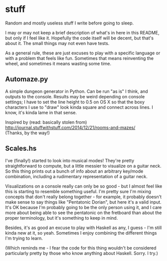 # stuff
Random and mostly useless stuff I write before going to sleep.

I may or may not keep a brief description of what's in here in this README, but only if I feel like it.
Hopefully the code itself will be decent, but that's about it. The small things may not even have tests.

As a general rule, these are just excuses to play with a specific language or with a problem that feels like fun. Sometimes that means reinventing the wheel, and sometimes it means wasting some time.

## Automaze.py
A simple dungeon generator in Python. Can be run "as is" I think, and outputs to the console.
Results may be weird depending on console settings; I have to set the line height to 0.5 on OS X so that
the boxy characters I use to "draw" look kinda square and connect across lines. I know, it's kinda lame in that sense.

Inspired by (read: basically stolen from) http://journal.stuffwithstuff.com/2014/12/21/rooms-and-mazes/  
(Thanks, by the way!)

## Scales.hs
I've (finally!) started to look into musical modes! They're pretty straightforward to compute, but a little messier to visualize on a guitar neck. So this thing prints out a bunch of info about an arbitrary key/mode combination, including a rudimentary representation of a guitar neck.

Visualizations on a console really can only be so good - but I almost feel like this is starting to resemble something useful. I'm pretty sure I'm mixing concepts that don't really belong together - for example, it probably doesn't make sense to say things like "Pentatonic Dorian", but here it's a valid input. It's OK because I'm probably going to be the only person using it, and I care more about being able to see the pentatonic on the fretboard than about the proper terminology, but it's something to keep in mind.

Besides, it's as good an excuse to play with Haskell as any, I guess - I'm still kinda new at it, so yeah. Sometimes I enjoy combining the different things I'm trying to learn.

(Which reminds me - I fear the code for this thing wouldn't be considered particularly pretty by those who know anything about Haskell. Sorry. I try.)

